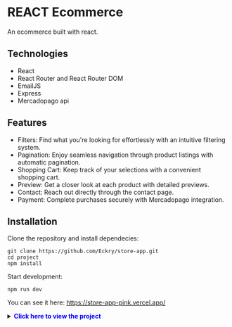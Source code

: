 # REACT Ecommerce

An ecommerce built with react.

## Technologies
* React
* React Router and React Router DOM
* EmailJS
* Express
* Mercadopago api

## Features
* Filters: Find what you're looking for effortlessly with an intuitive filtering system.
* Pagination: Enjoy seamless navigation through product listings with automatic pagination.
* Shopping Cart: Keep track of your selections with a convenient shopping cart.
* Preview: Get a closer look at each product with detailed previews.
* Contact: Reach out directly through the contact page.
* Payment: Complete purchases securely with Mercadopago integration.

## Installation
Clone the repository and install dependecies: 
```
git clone https://github.com/Eckry/store-app.git
cd project
npm install
```

Start development:
```
npm run dev
```
You can see it here: https://store-app-pink.vercel.app/
<details>
  <summary><b style="color: blue;">Click here to view the project</b></summary>
  <a href="https://store-app-pink.vercel.app/">
    <img src="https://store-app-pink.vercel.app/" alt="Project Preview" width="500px">
  </a>
</details>

